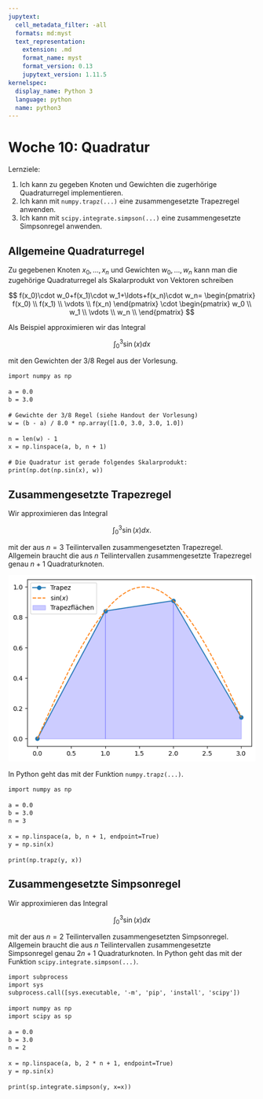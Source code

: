 ```yaml
---
jupytext:
  cell_metadata_filter: -all
  formats: md:myst
  text_representation:
    extension: .md
    format_name: myst
    format_version: 0.13
    jupytext_version: 1.11.5
kernelspec:
  display_name: Python 3
  language: python
  name: python3
---
```


# Woche 10: Quadratur

Lernziele:

1. Ich kann zu gegeben Knoten und Gewichten die zugerhörige Quadraturregel implementieren.
2. Ich kann mit `numpy.trapz(...)` eine zusammengesetzte Trapezregel anwenden.
3. Ich kann mit `scipy.integrate.simpson(...)` eine zusammengesetzte Simpsonregel anwenden.

## Allgemeine Quadraturregel

Zu gegebenen Knoten $x_0,\ldots,x_n$ und Gewichten $w_0,\ldots,w_n$ kann man die zugehörige Quadraturregel als Skalarprodukt von Vektoren schreiben

$$
f(x_0)\cdot w_0+f(x_1)\cdot w_1+\ldots+f(x_n)\cdot w_n=
\begin{pmatrix}
    f(x_0) \\
    f(x_1) \\
    \vdots \\
    f(x_n)
\end{pmatrix}
\cdot
\begin{pmatrix}
    w_0 \\
    w_1 \\
    \vdots \\
    w_n \\
\end{pmatrix}
$$

Als Beispiel approximieren wir das Integral

$$
\int_0^3\sin(x)dx
$$

mit den Gewichten der $3/8$ Regel aus der Vorlesung.

```{code-cell} ipython3
import numpy as np

a = 0.0
b = 3.0

# Gewichte der 3/8 Regel (siehe Handout der Vorlesung)
w = (b - a) / 8.0 * np.array([1.0, 3.0, 3.0, 1.0])

n = len(w) - 1
x = np.linspace(a, b, n + 1)

# Die Quadratur ist gerade folgendes Skalarprodukt:
print(np.dot(np.sin(x), w))
```

## Zusammengesetzte Trapezregel

Wir approximieren das Integral

$$
\int_0^3\sin(x)dx.
$$

mit der aus $n=3$ Teilintervallen zusammengesetzten Trapezregel.
Allgemein braucht die aus $n$ Teilintervallen zusammengesetzte Trapezregel genau $n+1$ Quadraturknoten.

![trapez](images/trapez.png)

In Python geht das mit der Funktion `numpy.trapz(...)`.

```{code-cell} ipython3
import numpy as np

a = 0.0
b = 3.0
n = 3

x = np.linspace(a, b, n + 1, endpoint=True)
y = np.sin(x)

print(np.trapz(y, x))
```

## Zusammengesetzte Simpsonregel

Wir approximieren das Integral

$$
\int_0^3\sin(x)dx
$$

mit der aus $n=2$ Teilintervallen zusammengesetzten Simpsonregel.
Allgemein braucht die aus $n$ Teilintervallen zusammengesetzte Simpsonregel genau $2n+1$ Quadraturknoten.
In Python geht das mit der Funktion `scipy.integrate.simpson(...)`.

```{code-cell} ipython3
import subprocess
import sys
subprocess.call([sys.executable, '-m', 'pip', 'install', 'scipy'])

import numpy as np
import scipy as sp

a = 0.0
b = 3.0
n = 2

x = np.linspace(a, b, 2 * n + 1, endpoint=True)
y = np.sin(x)

print(sp.integrate.simpson(y, x=x))
```
